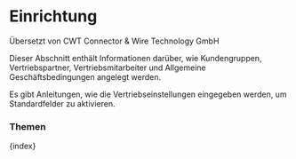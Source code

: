 # Einrichtung

<span class="text-muted contributed-by">Übersetzt von CWT Connector & Wire Technology GmbH</span> 

Dieser Abschnitt enthält Informationen darüber, wie Kundengruppen, Vertriebspartner, Vertriebsmitarbeiter und Allgemeine Geschäftsbedingungen angelegt werden.

Es gibt Anleitungen, wie die Vertriebseinstellungen eingegeben werden, um Standardfelder zu aktivieren.

### Themen

{index}
